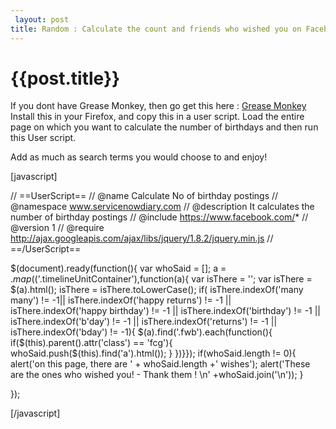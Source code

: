 ```yaml
---
 layout: post
title: Random : Calculate the count and friends who wished you on Facebook using GreaseMonkey
--- 
```

 {{post.title}}
======================================================
If you dont have Grease Monkey, then go get this here : <a href= "https://addons.mozilla.org/en-US/firefox/addon/greasemonkey/"> Grease Monkey </a>
Install this in your Firefox, and copy this in a user script. Load the entire page on  which you want to calculate the number of birthdays and then run this User script. 

Add as much as search terms you would choose to and enjoy!


[javascript]

// ==UserScript==
// @name        Calculate No of birthday postings
// @namespace   www.servicenowdiary.com
// @description It calculates the number of birthday postings
// @include     https://www.facebook.com/*
// @version     1
// @require       http://ajax.googleapis.com/ajax/libs/jquery/1.8.2/jquery.min.js
// ==/UserScript==

$(document).ready(function(){
var whoSaid = [];
a  = $.map($('.timelineUnitContainer'),function(a){
var isThere  = '';
var isThere = $(a).html();
isThere = isThere.toLowerCase();
if( isThere.indexOf('many many') != -1|| isThere.indexOf('happy returns') != -1 || isThere.indexOf('happy birthday')  != -1 || isThere.indexOf('birthday') != -1 || isThere.indexOf('b\'day') != -1 || isThere.indexOf('returns') != -1  || isThere.indexOf('bday') != -1){
$(a).find('.fwb').each(function(){
if($(this).parent().attr('class') == 'fcg'){
whoSaid.push($(this).find('a').html());
}
})}});
if(whoSaid.length != 0){
alert('on this page, there are ' + whoSaid.length +' wishes');
alert('These are the ones who wished you! - Thank them ! \n' +whoSaid.join('\n'));
}

});

[/javascript]